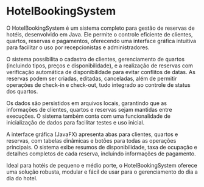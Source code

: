 # HotelBookingSystem

O HotelBookingSystem é um sistema completo para gestão de reservas de hotéis, desenvolvido em Java. Ele permite o controle eficiente de clientes, quartos, reservas e pagamentos, oferecendo uma interface gráfica intuitiva para facilitar o uso por recepcionistas e administradores.

O sistema possibilita o cadastro de clientes, gerenciamento de quartos (incluindo tipos, preços e disponibilidade), e a realização de reservas com verificação automática de disponibilidade para evitar conflitos de datas. As reservas podem ser criadas, editadas, canceladas, além de permitir operações de check-in e check-out, tudo integrado ao controle de status dos quartos.

Os dados são persistidos em arquivos locais, garantindo que as informações de clientes, quartos e reservas sejam mantidas entre execuções. O sistema também conta com uma funcionalidade de inicialização de dados para facilitar testes e uso inicial.

A interface gráfica (JavaFX) apresenta abas para clientes, quartos e reservas, com tabelas dinâmicas e botões para todas as operações principais. O sistema exibe resumos de disponibilidade, taxa de ocupação e detalhes completos de cada reserva, incluindo informações de pagamento.

Ideal para hotéis de pequeno e médio porte, o HotelBookingSystem oferece uma solução robusta, modular e fácil de usar para o gerenciamento do dia a dia do hotel. 